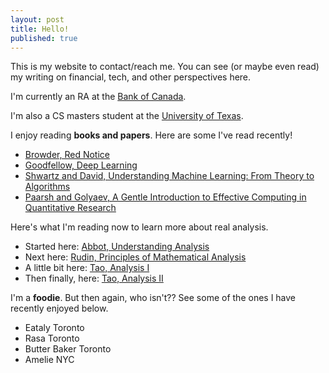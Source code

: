 ```yaml
---
layout: post
title: Hello!
published: true
---
```

This is my website to contact/reach me. You can see (or maybe even read) my writing on financial, tech, and other perspectives here.

I'm currently an RA at the [Bank of Canada](https://www.bankofcanada.ca "Where I work!").

I'm also a CS masters student at the [University of Texas](https://www.bankofcanada.ca "Where I study!").

I enjoy reading **books and papers**. Here are some I've read recently!

- [Browder, Red Notice](https://www.amazon.ca/Red-Notice-Finance-Murder-Justice/dp/147675571X)
- [Goodfellow, Deep Learning](https://www.amazon.ca/Deep-Learning-Ian-Goodfellow/dp/0262035618)
- [Shwartz and David, Understanding Machine Learning: From Theory to Algorithms](https://www.amazon.ca/Understanding-Machine-Learning-Theory-Algorithms/dp/1107057132/)
- [Paarsh and Golyaev, A Gentle Introduction to Effective Computing in Quantitative Research](https://www.amazon.ca/Introduction-Effective-Computing-Quantitative-Research/dp/0262034115)

Here's what I'm reading now to learn more about real analysis.

- Started here: [Abbot, Understanding Analysis](https://elliespathtostatistics.files.wordpress.com/2018/03/abbott-second-edition.pdf) 
- Next here: [Rudin, Principles of Mathematical Analysis](https://notendur.hi.is/vae11/%C3%9Eekking/principles_of_mathematical_analysis_walter_rudin.pdf)
- A little bit here: [Tao, Analysis I](https://github.com/WMX567/Math-learning/blob/master/Analysis%20I%20Terence%20Tao.pdf)
- Then finally, here: [Tao, Analysis II](https://github.com/WMX567/Math-learning/blob/master/Analysis%20I%20Terence%20Tao.pdf)


I'm a **foodie**. But then again, who isn't?? See some of the ones I have recently enjoyed below.

- Eataly Toronto
- Rasa Toronto
- Butter Baker Toronto
- Amelie NYC
